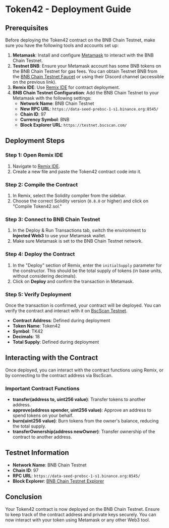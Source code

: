 
# Token42 - Deployment Guide

## Prerequisites

Before deploying the Token42 contract on the BNB Chain Testnet, make sure you have the following tools and accounts set up:

1. **Metamask**: Install and configure [Metamask](https://metamask.io/) to interact with the BNB Chain Testnet.
2. **Testnet BNB**: Ensure your Metamask account has some BNB tokens on the BNB Chain Testnet for gas fees. You can obtain Testnet BNB from the [BNB Chain Testnet Faucet](https://testnet.bnbchain.org/faucet-smart) or using their Discord channel (accessible on the previous link).
3. **Remix IDE**: Use [Remix IDE](https://remix.ethereum.org/) for contract deployment.
4. **BNB Chain Testnet Configuration**: Add the BNB Chain Testnet to your Metamask with the following settings:
    - **Network Name**: BNB Chain Testnet
    - **New RPC URL**: `https://data-seed-prebsc-1-s1.binance.org:8545/`
    - **Chain ID**: 97
    - **Currency Symbol**: BNB
    - **Block Explorer URL**: `https://testnet.bscscan.com/`

## Deployment Steps

### Step 1: Open Remix IDE
1. Navigate to [Remix IDE](https://remix.ethereum.org/).
2. Create a new file and paste the Token42 contract code into it.

### Step 2: Compile the Contract
1. In Remix, select the Solidity compiler from the sidebar.
2. Choose the correct Solidity version (`0.8.0` or higher) and click on "Compile Token42.sol."

### Step 3: Connect to BNB Chain Testnet
1. In the Deploy & Run Transactions tab, switch the environment to **Injected Web3** to use your Metamask wallet.
2. Make sure Metamask is set to the BNB Chain Testnet network.

### Step 4: Deploy the Contract
1. In the "Deploy" section of Remix, enter the `initialSupply` parameter for the constructor. This should be the total supply of tokens (in base units, without considering decimals).
2. Click on **Deploy** and confirm the transaction in Metamask.

### Step 5: Verify Deployment
Once the transaction is confirmed, your contract will be deployed. You can verify the contract and interact with it on [BscScan Testnet](https://testnet.bscscan.com/).

- **Contract Address**: Defined during deployment
- **Token Name**: Token42
- **Symbol**: TK42
- **Decimals**: 18
- **Total Supply**: Defined during deployment

## Interacting with the Contract

Once deployed, you can interact with the contract functions using Remix, or by connecting to the contract address via BscScan.

### Important Contract Functions
- **transfer(address to, uint256 value)**: Transfer tokens to another address.
- **approve(address spender, uint256 value)**: Approve an address to spend tokens on your behalf.
- **burn(uint256 value)**: Burn tokens from the owner's balance, reducing the total supply.
- **transferOwnership(address newOwner)**: Transfer ownership of the contract to another address.

## Testnet Information

- **Network Name**: BNB Chain Testnet
- **Chain ID**: 97
- **RPC URL**: `https://data-seed-prebsc-1-s1.binance.org:8545/`
- **Block Explorer**: [BNB Chain Testnet Explorer](https://testnet.bscscan.com/)

## Conclusion

Your Token42 contract is now deployed on the BNB Chain Testnet. Ensure to keep track of the contract address and private keys securely. You can now interact with your token using Metamask or any other Web3 tool.